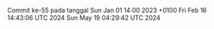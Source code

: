 Commit ke-55 pada tanggal Sun Jan 01 14:00 2023 +0100
Fri Feb 16 14:43:06 UTC 2024
Sun May 19 04:29:42 UTC 2024

